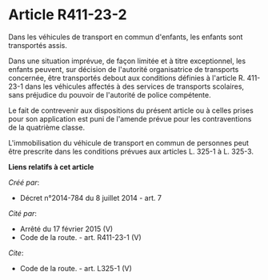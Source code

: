 # Article R411-23-2

Dans les véhicules de transport en commun d'enfants, les enfants sont transportés assis. 

Dans une situation imprévue, de façon limitée et à titre exceptionnel, les enfants peuvent, sur décision de l'autorité
organisatrice de transports concernée, être transportés debout aux conditions définies à l'article R. 411-23-1 dans les
véhicules affectés à des services de transports scolaires, sans préjudice du pouvoir de l'autorité de police compétente. 

Le fait de contrevenir aux dispositions du présent article ou à celles prises pour son application est puni de l'amende
prévue pour les contraventions de la quatrième classe. 

L'immobilisation du véhicule de transport en commun de personnes peut être prescrite dans les conditions prévues aux articles
L. 325-1 à L. 325-3.

**Liens relatifs à cet article**

_Créé par_:

  - Décret n°2014-784 du 8 juillet 2014 - art. 7

_Cité par_:

  - Arrêté du 17 février 2015 (V)
  - Code de la route. - art. R411-23-1 (V)

_Cite_:

  - Code de la route. - art. L325-1 (V)
